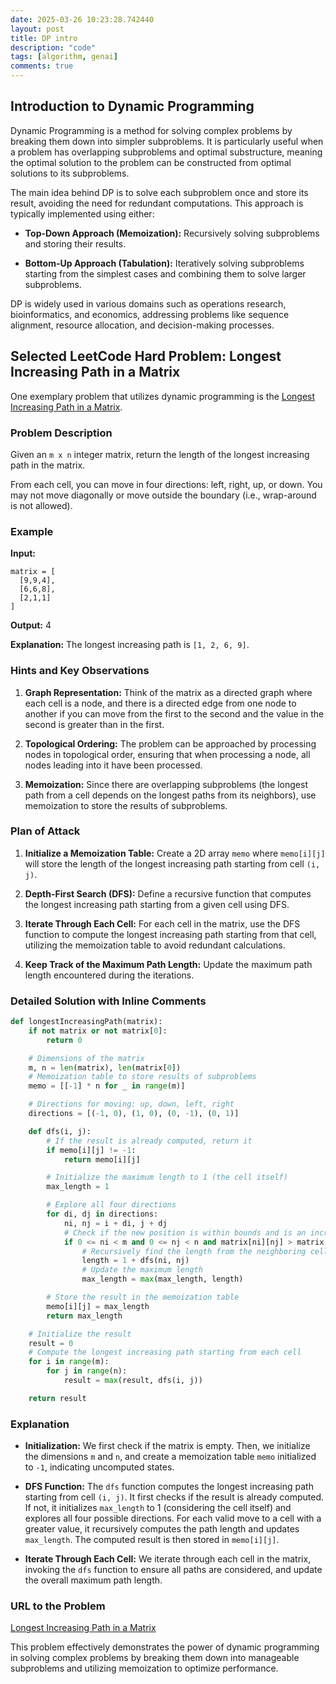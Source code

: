 ```yaml
---
date: 2025-03-26 10:23:28.742440
layout: post
title: DP intro
description: "code"
tags: [algorithm, genai]
comments: true
---
```


## Introduction to Dynamic Programming

Dynamic Programming is a method for solving complex problems by breaking them down into simpler subproblems. It is particularly useful when a problem has overlapping subproblems and optimal substructure, meaning the optimal solution to the problem can be constructed from optimal solutions to its subproblems.
<!--excerpt-->

The main idea behind DP is to solve each subproblem once and store its result, avoiding the need for redundant computations. This approach is typically implemented using either:

- **Top-Down Approach (Memoization):** Recursively solving subproblems and storing their results.

- **Bottom-Up Approach (Tabulation):** Iteratively solving subproblems starting from the simplest cases and combining them to solve larger subproblems.

DP is widely used in various domains such as operations research, bioinformatics, and economics, addressing problems like sequence alignment, resource allocation, and decision-making processes.

## Selected LeetCode Hard Problem: Longest Increasing Path in a Matrix

One exemplary problem that utilizes dynamic programming is the [Longest Increasing Path in a Matrix](https://leetcode.com/problems/longest-increasing-path-in-a-matrix/).

### Problem Description

Given an `m x n` integer matrix, return the length of the longest increasing path in the matrix.

From each cell, you can move in four directions: left, right, up, or down. You may not move diagonally or move outside the boundary (i.e., wrap-around is not allowed).

### Example

**Input:**


```
matrix = [
  [9,9,4],
  [6,6,8],
  [2,1,1]
]
```


**Output:** 4

**Explanation:** The longest increasing path is `[1, 2, 6, 9]`.

### Hints and Key Observations

1. **Graph Representation:** Think of the matrix as a directed graph where each cell is a node, and there is a directed edge from one node to another if you can move from the first to the second and the value in the second is greater than in the first.

2. **Topological Ordering:** The problem can be approached by processing nodes in topological order, ensuring that when processing a node, all nodes leading into it have been processed.

3. **Memoization:** Since there are overlapping subproblems (the longest path from a cell depends on the longest paths from its neighbors), use memoization to store the results of subproblems.

### Plan of Attack

1. **Initialize a Memoization Table:** Create a 2D array `memo` where `memo[i][j]` will store the length of the longest increasing path starting from cell `(i, j)`.

2. **Depth-First Search (DFS):** Define a recursive function that computes the longest increasing path starting from a given cell using DFS.

3. **Iterate Through Each Cell:** For each cell in the matrix, use the DFS function to compute the longest increasing path starting from that cell, utilizing the memoization table to avoid redundant calculations.

4. **Keep Track of the Maximum Path Length:** Update the maximum path length encountered during the iterations.

### Detailed Solution with Inline Comments


```python
def longestIncreasingPath(matrix):
    if not matrix or not matrix[0]:
        return 0

    # Dimensions of the matrix
    m, n = len(matrix), len(matrix[0])
    # Memoization table to store results of subproblems
    memo = [[-1] * n for _ in range(m)]

    # Directions for moving: up, down, left, right
    directions = [(-1, 0), (1, 0), (0, -1), (0, 1)]

    def dfs(i, j):
        # If the result is already computed, return it
        if memo[i][j] != -1:
            return memo[i][j]

        # Initialize the maximum length to 1 (the cell itself)
        max_length = 1

        # Explore all four directions
        for di, dj in directions:
            ni, nj = i + di, j + dj
            # Check if the new position is within bounds and is an increasing step
            if 0 <= ni < m and 0 <= nj < n and matrix[ni][nj] > matrix[i][j]:
                # Recursively find the length from the neighboring cell
                length = 1 + dfs(ni, nj)
                # Update the maximum length
                max_length = max(max_length, length)

        # Store the result in the memoization table
        memo[i][j] = max_length
        return max_length

    # Initialize the result
    result = 0
    # Compute the longest increasing path starting from each cell
    for i in range(m):
        for j in range(n):
            result = max(result, dfs(i, j))

    return result
```


### Explanation

- **Initialization:** We first check if the matrix is empty. Then, we initialize the dimensions `m` and `n`, and create a memoization table `memo` initialized to `-1`, indicating uncomputed states.

- **DFS Function:** The `dfs` function computes the longest increasing path starting from cell `(i, j)`. It first checks if the result is already computed. If not, it initializes `max_length` to 1 (considering the cell itself) and explores all four possible directions. For each valid move to a cell with a greater value, it recursively computes the path length and updates `max_length`. The computed result is then stored in `memo[i][j]`.

- **Iterate Through Each Cell:** We iterate through each cell in the matrix, invoking the `dfs` function to ensure all paths are considered, and update the overall maximum path length.

### URL to the Problem

[Longest Increasing Path in a Matrix](https://leetcode.com/problems/longest-increasing-path-in-a-matrix/)

This problem effectively demonstrates the power of dynamic programming in solving complex problems by breaking them down into manageable subproblems and utilizing memoization to optimize performance. 